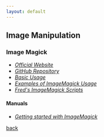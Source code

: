 ```yaml
---
layout: default
---
```


## Image Manipulation

### Image Magick

* _[Official Website](https://imagemagick.org/)_
* _[GitHub Repository](https://github.com/ImageMagick)_
* _[Basic Usage](https://usage.imagemagick.org/basics/)_
* _[Examples of ImageMagick Usage](https://usage.imagemagick.org/)_
* _[Fred's ImageMagick Scripts](http://www.fmwconcepts.com/imagemagick/index.php)_

#### Manuals

* _[Getting started with ImageMagick](https://opensource.com/article/17/8/imagemagick)_

[back](../)
